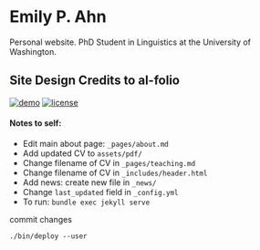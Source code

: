 # Emily P. Ahn

Personal website. PhD Student in Linguistics at the University of Washington.

## Site Design Credits to al-folio

[![demo](https://img.shields.io/badge/theme-demo-brightgreen.svg)](https://alshedivat.github.io/al-folio/)
[![license](https://img.shields.io/github/license/mashape/apistatus.svg?maxAge=2592000)](https://github.com/alshedivat/al-folio/blob/master/LICENSE)

#### Notes to self:

* Edit main about page: `_pages/about.md`
* Add updated CV to `assets/pdf/`
* Change filename of CV in `_pages/teaching.md`
* Change filename of CV in `_includes/header.html`
* Add news: create new file in `_news/`
* Change `last_updated` field in `_config.yml`
* To run:
`bundle exec jekyll serve`

commit changes

`./bin/deploy --user`